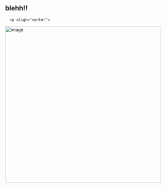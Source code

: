 ## blehh!!
      <p align="center">
<img width="500" height="500" alt="image" src="https://media.discordapp.net/attachments/1406201432738365532/1408102222444625942/Untitled19_20250821175519.png?ex=68a884e3&is=68a73363&hm=e29a7ec19ffad8c543e3dfaf2c4738d69efed53ed75222fcf62afcf1db13f040&=&format=webp&quality=lossless&width=837&height=837" />
 
 
 






 











